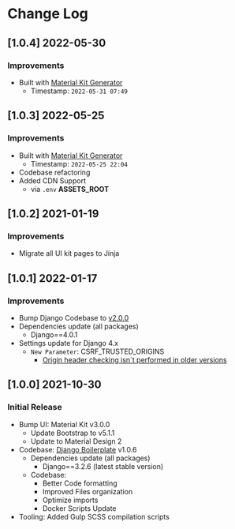 # Change Log

## [1.0.4] 2022-05-30
### Improvements

- Built with [Material Kit Generator](https://appseed.us/generator/material-kit/)  
  - Timestamp: `2022-05-31 07:49`

## [1.0.3] 2022-05-25
### Improvements

- Built with [Material Kit Generator](https://appseed.us/generator/material-kit/)  
  - Timestamp: `2022-05-25 22:04`
- Codebase refactoring
- Added CDN Support
  - via `.env` **ASSETS_ROOT** 

## [1.0.2] 2021-01-19
### Improvements

- Migrate all UI kit pages to Jinja

## [1.0.1] 2022-01-17
### Improvements

- Bump Django Codebase to [v2.0.0](https://github.com/app-generator/boilerplate-code-django/releases)
- Dependencies update (all packages) 
  - Django==4.0.1
- Settings update for Django 4.x
  - `New Parameter`: CSRF_TRUSTED_ORIGINS
    - [Origin header checking isn`t performed in older versions](https://docs.djangoproject.com/en/4.0/ref/settings/#csrf-trusted-origins)  

## [1.0.0] 2021-10-30 
### Initial Release

- Bump UI: Material Kit v3.0.0
  - Update Bootstrap to v5.1.1
  - Update to Material Design 2
- Codebase: [Django Boilerplate](https://github.com/app-generator/boilerplate-code-django) v1.0.6
  - Dependencies update (all packages) 
    - Django==3.2.6 (latest stable version)
  - Codebase:
    - Better Code formatting
    - Improved Files organization
    - Optimize imports
    - Docker Scripts Update
- Tooling: Added Gulp SCSS compilation scripts
